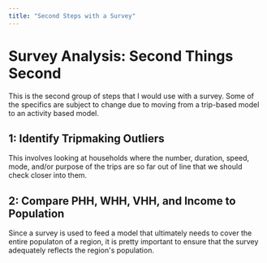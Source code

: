 ```yaml
---
title: "Second Steps with a Survey"
---
```

# Survey Analysis: Second Things Second

This is the second group of steps that I would use with a survey.  Some of the
specifics are subject to change due to moving from a trip-based model to an
activity based model.

## 1: Identify Tripmaking Outliers

This involves looking at households where the number, duration, speed, mode,
and/or purpose of the trips are so far out of line that we should check closer
into them.  

## 2: Compare PHH, WHH, VHH, and Income to Population

Since a survey is used to feed a model that ultimately needs to cover the entire
populaton of a region, it is pretty important to ensure that the survey
adequately reflects the region's population.
